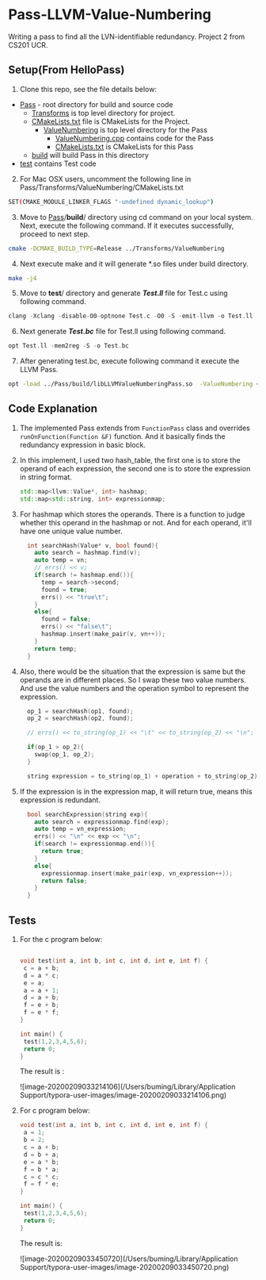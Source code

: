 # Pass-LLVM-Value-Numbering
Writing a pass to find all the LVN-identifiable redundancy. Project 2 from CS201 UCR.

## Setup(From HelloPass) 
1. Clone this repo, see the file details below:
- [Pass](https://github.com/ufarooq/HelloPass-LLVM/tree/master/Pass "Pass") - root directory for build and source code
   - [Transforms](https://github.com/ufarooq/HelloPass-LLVM/tree/master/Pass/Transforms "Transforms") is top level directory for project.
   - [CMakeLists.txt](https://github.com/ufarooq/HelloPass-LLVM/blob/master/Pass/Transforms/CMakeLists.txt "CMakeLists.txt")  file is CMakeLists for the Project.
     - [ValueNumbering](https://github.com/ufarooq/HelloPass-LLVM/tree/master/Pass/Transforms/ValueNumbering "ValueNumbering") is top level directory for the Pass
	     - [ValueNumbering.cpp](https://github.com/ufarooq/HelloPass-LLVM/blob/master/Pass/Transforms/ValueNumbering/ValueNumbering.cpp "ValueNumbering.cpp") contains code for the Pass
	     - [CMakeLists.txt](https://github.com/ufarooq/HelloPass-LLVM/blob/master/Pass/Transforms/ValueNumbering/CMakeLists.txt "CMakeLists.txt") is CMakeLists for this Pass
   - [build](https://github.com/ufarooq/HelloPass-LLVM/tree/master/Pass/build "build") will build Pass in this directory
- [test](https://github.com/ufarooq/HelloPass-LLVM/tree/master/test "test") contains Test code
2. For Mac OSX users, uncomment the following line in Pass/Transforms/ValueNumbering/CMakeLists.txt
```bash
SET(CMAKE_MODULE_LINKER_FLAGS "-undefined dynamic_lookup")
```
3. Move to [Pass](https://github.com/ufarooq/HelloPass-LLVM/tree/master/Pass)/**build**/ directory using cd command on your local system. Next, execute the following command. If it executes successfully, proceed to next step.
```bash
cmake -DCMAKE_BUILD_TYPE=Release ../Transforms/ValueNumbering
```
4. Next execute make and it will generate *.so files under build directory. 
```bash
make -j4
```
5. Move to **test**/ directory and generate ***Test.ll*** file for Test.c using following command. 
```c++
clang -Xclang -disable-O0-optnone Test.c -O0 -S -emit-llvm -o Test.ll
```
6. Next generate ***Test.bc*** file for Test.ll using following command. 
```c++
opt Test.ll -mem2reg -S -o Test.bc
```
7. After generating test.bc, execute following command it execute the LLVM Pass. 
```bash
opt -load ../Pass/build/libLLVMValueNumberingPass.so  -ValueNumbering < Test.bc > /dev/null
```
## Code Explanation 
1. The implemented Pass extends from ``FunctionPass`` class and overrides ``runOnFunction(Function &F)`` function. And it basically finds the redundancy expression in basic block.

2. In this implement, I used two hash_table, the first one is to store the operand of each expression, the second one is to store the expression in string format.

   ```c++
   std::map<llvm::Value*, int> hashmap;
   std::map<std::string, int> expressionmap;
   ```

3. For hashmap which stores the operands. There is a function to judge whether this operand in the hashmap or not. And for each operand, it'll have one unique value number.

   ```c++
     int searchHash(Value* v, bool found){
       auto search = hashmap.find(v);
       auto temp = vn;
       // errs() << v;
       if(search != hashmap.end()){
         temp = search->second;
         found = true;
         errs() << "true\t";
       }
       else{
         found = false;
         errs() << "false\t";
         hashmap.insert(make_pair(v, vn++));
       }
       return temp;
     }
   ```

4. Also, there would be the situation that the expression is same but the operands are in different places. So I swap these two value numbers. And use the value numbers and the operation symbol to represent the expression.

   ```C++
     op_1 = searchHash(op1, found);
     op_2 = searchHash(op2, found);
   
     // errs() << to_string(op_1) << "\t" << to_string(op_2) << "\n";
   
     if(op_1 > op_2){
       swap(op_1, op_2);
     }
   
     string expression = to_string(op_1) + operation + to_string(op_2);
   ```

5. If the expression is in the expression map, it will return true, means this expression is redundant.

   ```c++
     bool searchExpression(string exp){
       auto search = expressionmap.find(exp);
       auto temp = vn_expression;
       errs() << "\n" << exp << "\n";
       if(search != expressionmap.end()){
         return true;
       }
       else{
         expressionmap.insert(make_pair(exp, vn_expression++));
         return false;
       }
     }
   
   ```
## Tests

1. For the c program below:

   ```c++
   
   void test(int a, int b, int c, int d, int e, int f) {
   	c = a + b;
   	d = a * c;
   	e = a;
   	a = a + 1;
   	d = a + b;
   	f = e + b;
   	f = e * f;
   }
   
   int main() {
   	test(1,2,3,4,5,6);
   	return 0;
   }
   
   ```

   The result is :

   ![image-20200209033214106](/Users/buming/Library/Application Support/typora-user-images/image-20200209033214106.png)

2. For c program below:

   ```c++
   void test(int a, int b, int c, int d, int e, int f) {
   	a = 1;
   	b = 2;
   	c = a + b;
   	d = b + a;
   	e = a * b;
   	f = b * a;
   	c = c * c;
   	f = f * e;
   }
   
   int main() {
   	test(1,2,3,4,5,6);
   	return 0;
   }
   
   ```

   The result is:

   ![image-20200209033450720](/Users/buming/Library/Application Support/typora-user-images/image-20200209033450720.png)